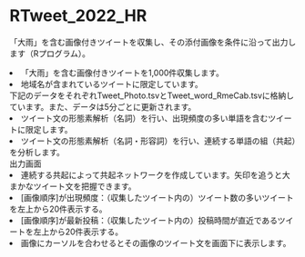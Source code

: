 # RTweet_2022_HR
「大雨」を含む画像付きツイートを収集し、その添付画像を条件に沿って出力します（Rプログラム）。<br>
<li>「大雨」を含む画像付きツイートを1,000件収集します。</li>
<li>地域名が含まれているツイートに限定しています。</li>
下記のデータをそれぞれTweet_Photo.tsvとTweet_word_RmeCab.tsvに格納しています。また、データは5分ごとに更新されます。
<li>ツイート文の形態素解析（名詞）を行い、出現頻度の多い単語を含むツイートに限定します。</li>
<li>ツイート文の形態素解析（名詞・形容詞）を行い、連続する単語の組（共起）を分析します。</li>
出力画面
<li>連続する共起によって共起ネットワークを作成しています。矢印を追うと大まかなツイート文を把握できます。</li>
<li>[画像順序]が出現頻度：（収集したツイート内の）ツイート数の多いツイートを左上から20件表示する。</li>
<li>[画像順序]が最新投稿：（収集したツイート内の）投稿時間が直近であるツイートを左上から20件表示する。</li>
<li>画像にカーソルを合わせるとその画像のツイート文を画面下に表示します。</li>

